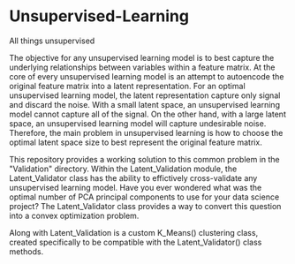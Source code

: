# Unsupervised-Learning
All things unsupervised

The objective for any unsupervised learning model is to best capture the underlying relationships between variables within a feature matrix. At the core of every unsupervised learning model is an attempt to autoencode the original feature matrix into a latent representation. For an optimal unsupervised learning model, the latent representation capture only signal and discard the noise. With a small latent space, an unsupervised learning model cannot capture all of the signal. On the other hand, with a large latent space, an unsupervised learning model will capture undesirable noise. Therefore, the main problem in unsupervised learning is how to choose the optimal latent space size to best represent the original feature matrix.

This repository provides a working solution to this common problem in the "Validation" directory. Within the Latent_Validation module, the Latent_Validator class has the ability to effictively cross-validate any unsupervised learning model. Have you ever wondered what was the optimal number of PCA principal components to use for your data science project? The Latent_Validator class provides a way to convert this question into a convex optimization problem.

Along with Latent_Validation is a custom K_Means() clustering class, created specifically to be compatible with the Latent_Validator() class methods.

